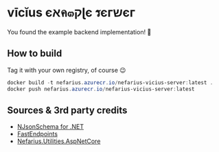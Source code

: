 ﻿# vīcĭus єאค๓קɭє รєгשєг

You found the example backend implementation! 🎉

## How to build

Tag it with your own registry, of course 😉

```PowerShell
docker build -t nefarius.azurecr.io/nefarius-vicius-server:latest .
docker push nefarius.azurecr.io/nefarius-vicius-server:latest
```

## Sources & 3rd party credits

- [NJsonSchema for .NET](https://github.com/RicoSuter/NJsonSchema)
- [FastEndpoints](https://fast-endpoints.com/)
- [Nefarius.Utilities.AspNetCore](https://github.com/nefarius/Nefarius.Utilities.AspNetCore)
